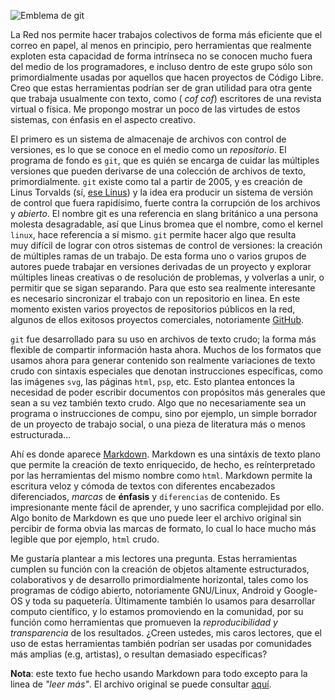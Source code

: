 ![Emblema de git](http://upload.wikimedia.org/wikipedia/commons/e/e0/Git-logo.svg "git logo")

La Red nos permite hacer trabajos colectivos de forma más eficiente que 
el correo en papel, al menos en principio, pero herramientas que realmente 
exploten esta capacidad de forma intrínseca no se conocen mucho fuera del 
medio de los programadores, e incluso dentro de este grupo sólo son 
primordialmente usadas por aquellos que hacen proyectos de Código Libre. 
Creo que estas herramientas podrían ser de gran utilidad para otra gente 
que trabaja usualmente con texto, como ( _cof cof_) escritores de una revista 
virtual o física. Me propongo mostrar un poco de las virtudes de estos 
sistemas, con énfasis en el aspecto creativo.

El primero es un sistema de almacenaje de archivos con control de versiones, 
es lo que se conoce en el medio como un _repositorio_. 
El programa de fondo es `git`, que es quién se encarga de cuidar las múltiples 
versiones que pueden derivarse de una colección de archivos de texto, primordialmente. `git` existe como tal a partir de 2005, 
y es creación de Linus Torvalds 
(sí, [ese Linus](http://en.wikipedia.org/wiki/Linus_Torvalds)) 
y la idea era producir un sistema de versión de control que fuera rapidísimo, 
fuerte contra la corrupción de los archivos y _abierto_. 
El nombre git es una referencia en slang británico a una persona molesta desagradable, así que Linus bromea que el nombre, como el kernel `linux`,
hace referencia a sí mismo. `git` permite hacer algo que resulta  
muy difícil de lograr con otros sistemas de control de versiones: 
la creación de múltiples ramas de un trabajo. 
De esta forma uno o varios grupos de autores puede trabajar en versiones 
derivadas de un proyecto y explorar múltiples lineas creativas
 o de resolución de problemas, y volverlas a unir, 
o permitir que se sigan separando. 
Para que esto sea realmente interesante es necesario 
sincronizar el trabajo con un repositorio en linea. 
En este momento existen varios proyectos de repositorios 
públicos en la red, algunos de ellos exitosos proyectos comerciales, 
notoriamente [GitHub](https://www.github.com).

`git` fue desarrollado para su uso en archivos de texto crudo;
 la forma más flexible de compartir información hasta ahora. 
Muchos de los formatos que usamos ahora para generar contenido son 
realmente variaciones de texto crudo con sintaxis especiales que denotan
 instrucciones específicas, como las imágenes `svg`, las páginas `html`, 
`psp`, etc.   Esto plantea entonces la necesidad de poder escribir 
documentos con propósitos más generales que sean a su vez también texto crudo. 
Algo que no necesariamente sea un programa o instrucciones de compu, 
sino por ejemplo, un simple borrador de un proyecto de trabajo social, 
o una pieza de literatura más o menos estructurada...

Ahí es donde aparece [Markdown](http://daringfireball.net/projects/markdown/). 
Markdown es una sintáxis de texto plano que permite la creación de
 texto enriquecido, de hecho, es reínterpretado por las herramientas del 
mismo nombre como `html`. Markdown permite la escritura veloz y cómoda 
de textos con diferentes encabezados diferenciados, _marcas_ de 
**énfasis** y `diferencias` de contenido. 
Es impresionante mente fácil de aprender, 
y uno sacrifica complejidad por ello. 
Algo bonito de Markdown es que uno puede leer el archivo original 
sin percibir de forma obvia las marcas de formato,
 lo cual lo hace mucho más legible que por ejemplo, `html` crudo.

Me gustaría plantear a mis lectores una pregunta. 
Estas herramientas cumplen su función con la creación de 
objetos altamente estructurados, colaborativos y de desarrollo 
primordialmente horizontal, tales como los programas de código abierto, 
notoriamente GNU/Linux, Android y Google-OS y toda su paquetería. 
Últimamente también lo usamos para desarrollar computo científico, 
y lo estamos promoviendo en la comunidad, por su función como 
herramientas que promueven la _reproducibilidad y transparencia_ 
de los resultados. ¿Creen ustedes, mis caros lectores, 
que el uso de estas herramientas también podrían ser usadas 
por comunidades más amplias (e.g, artistas), o resultan demasiado específicas?

**Nota**: este texto fue hecho usando Markdown para todo excepto para la linea
de _"leer más"_. 
El archivo original se puede consultar [aquí](https://github.com/kzapfe/AparatoCritico/blob/master/EjemploMarkDown01.md).
